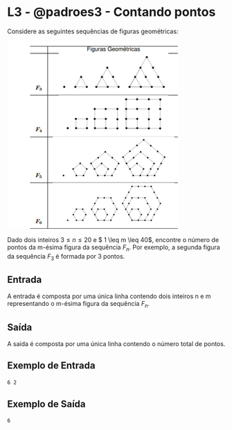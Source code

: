 # L3 - @padroes3 - Contando pontos

Considere as seguintes sequências de figuras geométricas:

![Padrões](Padroes.png)

Dado dois inteiros $3 \leq n \leq 20$ e $ 1 \leq m \leq 40$, encontre o número de pontos da m-ésima figura da sequência $F_n$. Por exemplo, a segunda figura da sequência $F_3$ é formada por 3 pontos.

## Entrada

A entrada é composta por uma única linha contendo dois inteiros n e m representando o m-ésima figura da sequência $F_n$.

## Saída

A saída é composta por uma única linha contendo o número total de pontos.

## Exemplo de Entrada

```txt
6 2
```

## Exemplo de Saída

```txt
6
```

